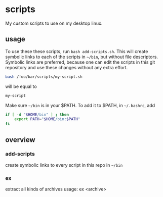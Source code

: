 # scripts

My custom scripts to use on my desktop linux.

## usage
To use these these scripts, run ```bash add-scripts.sh```. This will create symbolic links to each of the scripts in ```~/bin```, but without file descriptors. Symbolic links are preferred, because one can edit the scripts in this git repository and use these changes without any extra effort.

```sh
bash /foo/bar/scripts/my-script.sh
```

will be equal to

```sh
my-script
```

Make sure ```~/bin``` is in your $PATH. To add it to $PATH, in ```~/.bashrc```, add

```sh
if [ -d "$HOME/bin" ] ; then
    export PATH="$HOME/bin:$PATH"
fi
```

## overview

### add-scripts
create symbolic links to every script in this repo in ```~/bin```

### ex
extract all kinds of archives
usage: ex \<archive\>
